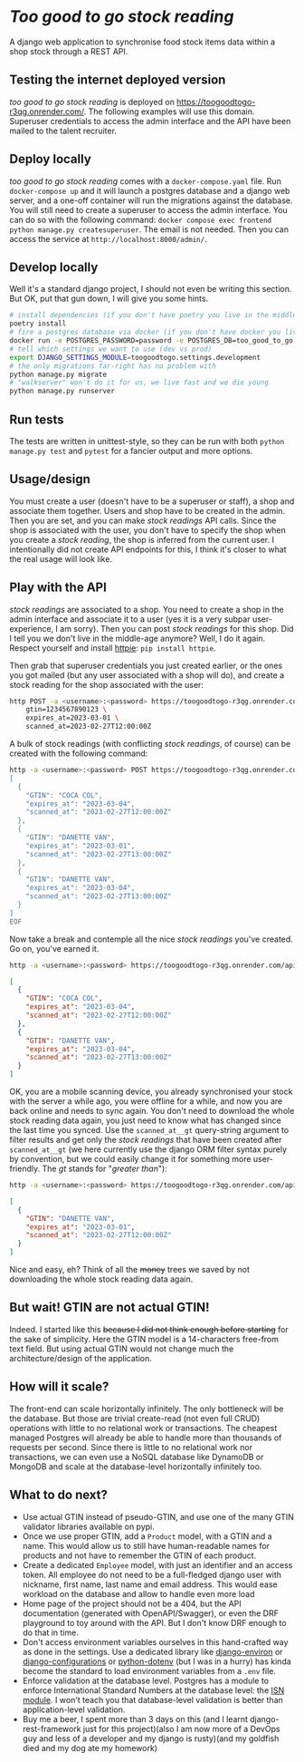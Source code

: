 # *Too good to go stock reading*

A django web application to synchronise food stock items data within a shop stock through a REST
API.

## Testing the internet deployed version

*too good to go stock reading* is deployed on https://toogoodtogo-r3qg.onrender.com/. The following
examples will use this domain. Superuser credentials to access the admin interface and the API have
been mailed to the talent recruiter.

## Deploy locally

*too good to go stock reading* comes with a `docker-compose.yaml` file. Run `docker-compose up` and
it will launch a postgres database and a django web server, and a one-off container will run the
migrations against the database. You will still need to create a superuser to access the admin
interface. You can do so with the following command: `docker compose exec frontend python manage.py
createsuperuser`. The email is not needed. Then you can access the service at
`http://localhost:8000/admin/`.

## Develop locally

Well it's a standard django project, I should not even be writing this section. But OK, put that gun
down, I will give you some hints.

```bash
# install dependencies (if you don't have poetry you live in the middle-age)
poetry install
# fire a postgres database via docker (if you don't have docker you live in the middle-age)
docker run -e POSTGRES_PASSWORD=password -e POSTGRES_DB=too_good_to_go -p 5432:5432 -d postgres:15.2-alpine
# tell which settings we want to use (dev vs prod)
export DJANGO_SETTINGS_MODULE=toogoodtogo.settings.development
# the only migrations far-right has no problem with
python manage.py migrate
# "walkserver" won't do it for us, we live fast and we die young
python manage.py runserver
```

## Run tests

The tests are written in unittest-style, so they can be run with both `python manage.py test` and
`pytest` for a fancier output and more options.

## Usage/design

You must create a user (doesn't have to be a superuser or staff), a shop and associate them
together. Users and shop have to be created in the admin. Then you are set, and you can make *stock
readings* API calls. Since the shop is associated with the user, you don't have to specify the shop
when you create a *stock reading*, the shop is inferred from the current user.
I intentionally did not create API endpoints for this, I think it's closer to what the real usage
will look like.

## Play with the API

*stock readings* are associated to a shop. You need to create a shop in the admin interface and
associate it to a user (yes it is a very subpar user-experience, I am sorry). Then you can post
*stock readings* for this shop.
Did I tell you we don't live in the middle-age anymore? Well, I do it again. Respect yourself and
install [httpie](https://httpie.io/): `pip install httpie`.

Then grab that superuser credentials you just created earlier, or the ones you got mailed (but any
user associated with a shop will do), and create a stock reading for the shop associated with the
user:

```bash
http POST -a <username>:<password> https://toogoodtogo-r3qg.onrender.com/api/stock-reading/ \
    gtin=1234567890123 \
    expires_at=2023-03-01 \
    scanned_at=2023-02-27T12:00:00Z
```

A bulk of stock readings (with conflicting *stock readings*, of course) can be created with the
following command:

```bash
http -a <username>:<password> POST https://toogoodtogo-r3qg.onrender.com/api/stock_reading/batch/ << EOF
[
  {
    "GTIN": "COCA COL",
    "expires_at": "2023-03-04",
    "scanned_at": "2023-02-27T12:00:00Z"
  },
  {
    "GTIN": "DANETTE VAN",
    "expires_at": "2023-03-01",
    "scanned_at": "2023-02-27T13:00:00Z"
  },
  {
    "GTIN": "DANETTE VAN",
    "expires_at": "2023-03-04",
    "scanned_at": "2023-02-27T13:00:00Z"
  }
]
EOF
```

Now take a break and contemple all the nice *stock readings* you've created. Go on, you've earned
it.

```bash
http -a <username>:<password> https://toogoodtogo-r3qg.onrender.com/api/stock_reading/
```

```json
[
  {
    "GTIN": "COCA COL",
    "expires_at": "2023-03-04",
    "scanned_at": "2023-02-27T12:00:00Z"
  },
  {
    "GTIN": "DANETTE VAN",
    "expires_at": "2023-03-04",
    "scanned_at": "2023-02-27T13:00:00Z"
  }
]
```

OK, you are a mobile scanning device, you already synchronised your stock with the server a while
ago, you were offline for a while, and now you are back online and needs to sync again. You don't
need to download the whole stock reading data again, you just need to know what has changed since
the last time you synced. Use the `scanned_at__gt` query-string argument to filter results and get
only the *stock readings* that have been created after `scanned_at__gt` (we here currently use the
django ORM filter syntax purely by convention, but we could easily change it for something more
user-friendly. The *gt* stands for "*greater than*"):

```bash
http -a <username>:<password> https://toogoodtogo-r3qg.onrender.com/api/stock_reading/?scanned_at__gt=2023-02-27T12:00:00Z
```

```json
[
  {
    "GTIN": "DANETTE VAN",
    "expires_at": "2023-03-01",
    "scanned_at": "2023-02-27T12:00:00Z"
  }
]
```

Nice and easy, eh? Think of all the ~~money~~ trees we saved by not downloading the whole stock
reading data again.

## But wait! GTIN are not actual GTIN!

Indeed. I started like this ~~because I did not think enough before starting~~ for the sake of
simplicity. Here the GTIN model is a 14-characters free-from text field. But using actual GTIN
would not change much the architecture/design of the application.

## How will it scale?

The front-end can scale horizontally infinitely. The only bottleneck will be the database. But those
are trivial create-read (not even full CRUD) operations with little to no relational work or
transactions. The cheapest managed Postgres will already be able to handle more than thousands of
requests per second.
Since there is little to no relational work nor transactions, we can even use a NoSQL database
like DynamoDB or MongoDB and scale at the database-level horizontally infinitely too.

## What to do next?

* Use actual GTIN instead of pseudo-GTIN, and use one of the many GTIN validator libraries available
  on pypi.
* Once we use proper GTIN, add a `Product` model, with a GTIN and a name. This would allow us to
  still have human-readable names for products and not have to remember the GTIN of each product.
* Create a dedicated `Employee` model, with just an identifier and an access token. All employee do
  not need to be a full-fledged django user with nickname, first name, last name and email address.
  This would ease workload on the database and allow to handle even more load
* Home page of the project should not be a 404, but the API documentation (generated with
  OpenAPI/Swagger), or even the DRF playground to toy around with the API. But I don't know DRF
  enough to do that in time.
* Don't access environment variables ourselves in this hand-crafted way as done in the settings.
  Use a dedicated library like [django-environ](https://pypi.org/project/django-environ/) or
  [django-configurations](https://pypi.org/project/django-configurations/) or
  [python-dotenv](https://pypi.org/project/python-dotenv/)
  (but I was in a hurry)
  has kinda become the standard to load environment variables from a `.env` file.
* Enforce validation at the database level. Postgres has a module to enforce International Standard
  Numbers at the database level: the [ISN module](https://www.postgresql.org/docs/current/isn.html).
  I won't teach you that database-level validation is better than application-level validation.
* Buy me a beer, I spent more than 3 days on this (and I learnt django-rest-framework just for this
  project)(also I am now more of a DevOps guy and less of a developer and my django is rusty)(and
  my goldfish died and my dog ate my homework)
